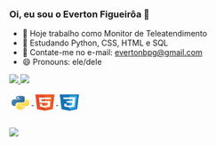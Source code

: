 ### Oi, eu sou o Everton Figueirôa 👋

- 🔭 Hoje trabalho como Monitor de Teleatendimento
- 🌱 Estudando Python, CSS, HTML e SQL
- 👯 Contate-me no e-mail: evertonbpg@gmail.com
- 😄 Pronouns: ele/dele

<div align="left">
  <a href="https://github.com/EvertonFigueiroa">
  <img height="180em" src="https://github-readme-stats.vercel.app/api?username=EvertonFigueiroa&show_icons=true&theme=dracula&include_all_commits=true&count_private=true"/>
  <img height="180em" src="https://github-readme-stats.vercel.app/api/top-langs/?username=EvertonFigueiroa&layout=compact&langs_count=7&theme=dracula"/>
</div>
<div style="display: inline_block"><br align="center">
  <img align="center" alt="Rafa-Python" height="30" width="40" src="https://raw.githubusercontent.com/devicons/devicon/master/icons/python/python-original.svg">
  <img align="center" alt="Rafa-HTML" height="30" width="40" src="https://raw.githubusercontent.com/devicons/devicon/master/icons/html5/html5-original.svg">
  <img align="center" alt="Rafa-CSS" height="30" width="40" src="https://raw.githubusercontent.com/devicons/devicon/master/icons/css3/css3-original.svg">
  
 ##
 
<div> 

  <a href="https://www.linkedin.com/in/rafaella-ballerini-45875016a" target="_blank"><img src="https://img.shields.io/badge/-LinkedIn-%230077B5?style=for-the-badge&logo=linkedin&logoColor=white" target="_blank"></a> 
 
</div>

